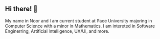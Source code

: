 ## Hi there! 👋
My name in Noor and I am current student at Pace University majoring in Computer Science with a minor in Mathematics. 
I am intereted in Software Enginerring, Artificial Intelligence, UX/UI, and more. 
<!--
**noorulhuda455/noorulhuda455** is a ✨ _special_ ✨ repository because its `README.md` (this file) appears on your GitHub profile.

 <img align="right" alt="Coding" width="400" src="https://www.google.com/url?sa=i&url=https%3A%2F%2Fgiphy.com%2Fexplore%2Fprogrammer-cat&psig=AOvVaw2FkNmrLtCXr1s7tTAv1cfu&ust=1734496070629000&source=images&cd=vfe&opi=89978449&ved=0CBMQjRxqFwoTCJiXgsb7rYoDFQAAAAAdAAAAABAE">
Here are some ideas to get you started:

- 🔭 I’m currently working on ...
- 🌱 I’m currently learning ...
- 👯 I’m looking to collaborate on ...
- 🤔 I’m looking for help with ...
- 💬 Ask me about ...
- 📫 How to reach me: ...
- 😄 Pronouns: ...
- ⚡ Fun fact: ...
-->
